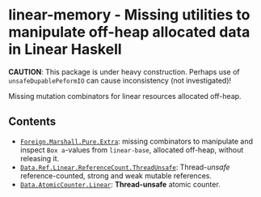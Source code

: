 # linear-memory - Missing utilities to manipulate off-heap allocated data in Linear Haskell

__CAUTION__: This package is under heavy construction. Perhaps use of `unsafeDupablePeformIO` can cause inconsistency (not investigated)!

Missing mutation combinators for linear resources allocated off-heap.

## Contents

- [`Foreign.Marshall.Pure.Extra`](./src/Foreign/Marshal/Pure/Extra.hs): missing combinators to manipulate and inspect `Box a`-values from `linear-base`, allocated off-heap, without releasing it.
- [`Data.Ref.Linear.ReferenceCount.ThreadUnsafe`](./src/Data/Ref/Linear/ReferenceCount/ThreadUnsafe.hs): Thread-*unsafe* reference-counted, strong and weak mutable references.
- [`Data.AtomicCounter.Linear`](./src/Data/AtomicCounter/Linear.hs): __Thread-unsafe__ atomic counter.

